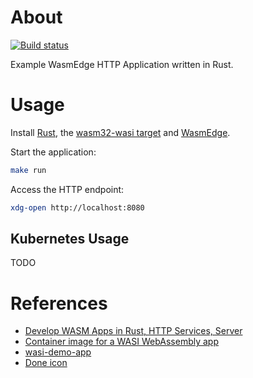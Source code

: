 # About

[![Build status](https://github.com/rgl/wasmedge-http-rust-example/workflows/build/badge.svg)](https://github.com/rgl/wasmedge-http-rust-example/actions?query=workflow%3Abuild)

Example WasmEdge HTTP Application written in Rust.

# Usage

Install [Rust](https://github.com/rust-lang/rust), the [wasm32-wasi target](https://bytecodealliance.github.io/cargo-wasi/steps.html) and [WasmEdge](https://github.com/WasmEdge/WasmEdge).

Start the application:

```bash
make run
```

Access the HTTP endpoint:

```bash
xdg-open http://localhost:8080
```

## Kubernetes Usage

TODO

# References

* [Develop WASM Apps in Rust, HTTP Services, Server](https://wasmedge.org/docs/develop/rust/http_service/server/#the-warp-api)
* [Container image for a WASI WebAssembly app](https://github.com/second-state/wasmedge-containers-examples/blob/main/simple_wasi_app.md)
* [wasi-demo-app](https://github.com/containerd/runwasi/tree/containerd-shim-wasmedge/v0.3.0/crates/wasi-demo-app)
* [Done icon](https://icons8.com/icon/uw-X2j32n7Xp/done)
